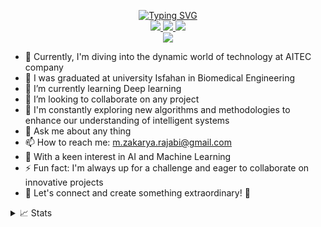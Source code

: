 <!--### Hey there! I'm Mohammad Zakaria Rajabi 👋-->



<p align="center">
<a href="https://github.com/mrzakariarajabi">
    <img src="https://readme-typing-svg.demolab.com?font=Georgia&size=18&duration=2000&pause=100&multiline=true&width=500&height=80&lines=Mohammad+Zakaria+Rajabi;Researcher+%7C+Software+Engineer;AI+%7C+Computer+Vision+%7C+Bots" alt="Typing SVG" />
</a>
<br/>

<a href="https://zakariarajabi.pythonanywhere.com/">
    <img src="https://img.shields.io/badge/Website-gkos.dev-red?style=flat-square">
</a>  
<!--<a href="https://gkos.dev/Resume.pdf">
    <img src="https://img.shields.io/badge/PDF-CV-red?style=flat-square&logo=adobe">
</a>-->  
<a href="https://www.linkedin.com/in/zakaria-rajabi/">
    <img src="https://img.shields.io/badge/-Linkedin-blue?style=flat-square&logo=linkedin">
</a>
<a href="mailto:m.zakarya.rajabi@gmail.com">
    <img src="https://img.shields.io/badge/-Email-red?style=flat-square&logo=gmail&logoColor=white">
</a>
<!--<a href='https://scholar.google.com/citations?user=b___QQ8AAAAJ&hl=en&authuser=1&oi=sra' target="_blank">
    <img alt='GoogleScholar' src='https://img.shields.io/badge/Scholar-100000?style=flat&logo=GoogleScholar&logoColor=white&&color=0181FF'>
</a>-->
<!--<a href="https://pypi.org/user/drkostas/">
    <img src="https://img.shields.io/badge/PyPi-drkostas-blue?style=flat-square&logo=pypi&logoColor=white">
</a>-->
<!-- <a href="https://pypi.org/user/drkostas/">
    <img src="https://komarev.com/ghpvc/?username=drkostas&label=Visitors&color=0e75b6&style=flat" alt="googoldkhan" />
</a> -->

<br/> 

<!-- <a href="https://github.com/drkostas">
    <img src="https://github-readme-stats.vercel.app/api?username=drkostas&show_icons=true&count_private=true&show_icons=true&hide_border=true&hide_title=true&card_width=300px&hide_rank=true&bg_color=00000000&theme=dracula">
</a> -->

<a href="https://github.com/mrzakariarajabi">
    <img src="https://github-stats-alpha.vercel.app/api?username=mrzakariarajabi&cc=22272e&tc=37BCF6&ic=fff&bc=0000">
</a>

- 🔭 Currently, I'm diving into the dynamic world of technology at AITEC company
- 💼 I was graduated at university Isfahan in Biomedical Engineering 
- 🌱 I’m currently learning Deep learning 
- 👯 I’m looking to collaborate on any project 
- 🤔 I'm constantly exploring new algorithms and methodologies to enhance our understanding of intelligent systems
- 💬 Ask me about any thing 
- 📫 How to reach me: m.zakarya.rajabi@gmail.com
- 🤖 With a keen interest in AI and Machine Learning
- ⚡ Fun fact: I'm always up for a challenge and eager to collaborate on innovative projects
- 🚀 Let's connect and create something extraordinary! 🌟

<details>
<summary>📈 Stats</summary>
<br>
My Github Stats

![](http://github-profile-summary-cards.vercel.app/api/cards/profile-details?username=mrzakariarajabi&theme=dracula) 

![](http://github-profile-summary-cards.vercel.app/api/cards/repos-per-language?username=mrzakariarajabi&theme=dracula) 
![](http://github-profile-summary-cards.vercel.app/api/cards/most-commit-language?username=mrzakariarajabi&theme=dracula)




<!--
**mrzakariarajabi/mrzakariarajabi** is a ✨ _special_ ✨ repository because its `README.md` (this file) appears on your GitHub profile.


- 🔭 Currently, I'm diving into the dynamic world of technology at AITEC company
- 💼 I was graduated at university Isfahan in Biomedical Engineering 
- 🌱 I’m currently learning Deep learning 
- 👯 I’m looking to collaborate on any project 
- 🤔 I'm constantly exploring new algorithms and methodologies to enhance our understanding of intelligent systems
- 💬 Ask me about any thing 
- 📫 How to reach me: m.zakarya.rajabi@gmail.com
- 🤖 With a keen interest in AI and Machine Learning
- ⚡ Fun fact: I'm always up for a challenge and eager to collaborate on innovative projects
- 🚀 Let's connect and create something extraordinary! 🌟
-->

